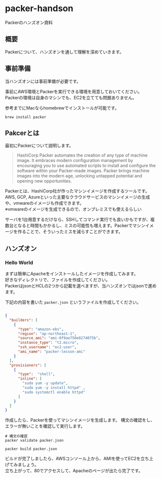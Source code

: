 # packer-handson
Packerのハンズオン資料

## 概要
Packerについて、ハンズオンを通して理解を深めていきます。

## 事前準備

当ハンズオンには事前準備が必要です。

事前にAWS環境とPackerを実行できる環境を用意しておいてください。  
Packerの環境は自身のマシンでも、EC2を立てても問題ありません。  

参考までにMacならhomebrewでインストールが可能です。

```
brew install packer
```

## Pakcerとは
最初にPackerについて説明します。

>HashiCorp Packer automates the creation of any type of machine image. It embraces modern configuration management by encouraging you to use automated scripts to install and configure the software within your Packer-made images. Packer brings machine images into the modern age, unlocking untapped potential and opening new opportunities.

Packerとは、HashiCorp社が作ったマシンイメージを作成するツールです。  
AWS, GCP, Azureといった主要なクラウドサービスのマシンイメージの生成や、vmwareのイメージも作成できます。  
※vmwareのイメージを生成できるので、オンプレミスでも使えるらしい

サーバを1台用意するだけなら、SSHしてコマンド実行でも良いかもですが、複数台となると時間もかかるし、ミスの可能性も増えます。Packerでマシンイメージを作ることで、そういったミスを減らすことができます。

## ハンズオン


### Hello World

まずは簡単にApacheをインストールしたイメージを作成してみます。  
好きなディレクトリで、ファイルを作成してください。  
PackerはjsonとHCLの2つから記載を選べますが、当ハンズオンではjsonで進めます。

下記の内容を書いた `packer.json` というファイルを作成してください。

```json

{
  "builders": [
    {
      "type": "amazon-ebs",
      "region": "ap-northeast-1",
      "source_ami": "ami-0f9ae750e8274075b",
      "instance_type": "t2.micro",
      "ssh_username": "ec2-user",
      "ami_name": "packer-lesson-ami"
    }
  ],
  "provisioners": [
    {
      "type":  "shell",
      "inline": [
        "sudo yum -y update",
        "sudo yum -y install httpd" ,
        "sudo systemctl enable httpd"
      ]
    }
  ]
}
```

作成したら、Packerを使ってマシンイメージを生成します。
構文の確認をし、エラーが無いことを確認して実行します。

```
# 構文の確認
packer validate packer.json

packer build packer.json
```

ビルドが完了しましたら、AWSコンソール上から、AMIを使ってEC2を立ち上げてみましょう。  
立ち上がって、80でアクセスして、Apacheのページが出たら完了です。